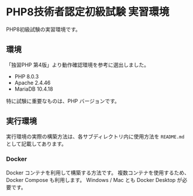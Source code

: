 # PHP8技術者認定初級試験 実習環境

PHP8初級試験の実習環境です。

## 環境

「独習PHP 第4版」より動作確認環境を参考に選出しました。

* PHP 8.0.3
* Apache 2.4.46
* MariaDB 10.4.18

特に試験に重要なものは、PHP バージョンです。

## 実行環境

実行環境の実際の構築方法は、各サブディレクトリ内に使用方法を `README.md` として記載してあります。

### Docker

Docker コンテナを利用して構築する方法です。
複数コンテナを使用するため、Docker Compose も利用します。
Windows / Mac とも Docker Desktop が必要です。

